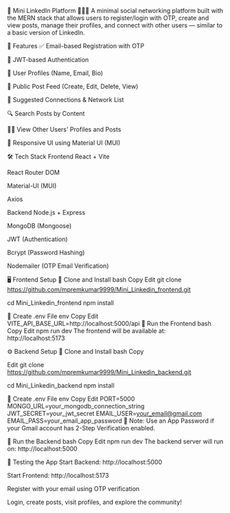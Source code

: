 🚀 Mini LinkedIn Platform 🧑‍💼🌐
A minimal social networking platform built with the MERN stack that allows users to register/login with OTP, create and view posts, manage their profiles, and connect with other users — similar to a basic version of LinkedIn.

📌 Features
✅ Email-based Registration with OTP

🔐 JWT-based Authentication

👤 User Profiles (Name, Email, Bio)

📝 Public Post Feed (Create, Edit, Delete, View)

🤝 Suggested Connections & Network List

🔍 Search Posts by Content

🧑‍💻 View Other Users' Profiles and Posts

📱 Responsive UI using Material UI (MUI)

🛠 Tech Stack
Frontend
React + Vite

React Router DOM

Material-UI (MUI)

Axios

Backend
Node.js + Express

MongoDB (Mongoose)

JWT (Authentication)

Bcrypt (Password Hashing)

Nodemailer (OTP Email Verification)

🖥️ Frontend Setup
🔁 Clone and Install
bash
Copy
Edit
git clone https://github.com/mpremkumar9999/Mini_Linkedin_frontend.git


cd Mini_Linkedin_frontend
npm install


🔧 Create .env File
env
Copy
Edit
VITE_API_BASE_URL=http://localhost:5000/api
🚀 Run the Frontend
bash
Copy
Edit
npm run dev
The frontend will be available at: http://localhost:5173

⚙️ Backend Setup
🔁 Clone and Install
bash
Copy

Edit
git clone https://github.com/mpremkumar9999/Mini_Linkedin_backend.git

cd Mini_Linkedin_backend
npm install


🔧 Create .env File
env
Copy
Edit
PORT=5000
MONGO_URL=your_mongodb_connection_string
JWT_SECRET=your_jwt_secret
EMAIL_USER=your_email@gmail.com
EMAIL_PASS=your_email_app_password
📧 Note: Use an App Password if your Gmail account has 2-Step Verification enabled.

🚀 Run the Backend
bash
Copy
Edit
npm run dev
The backend server will run on: http://localhost:5000

🧪 Testing the App
Start Backend: http://localhost:5000

Start Frontend: http://localhost:5173

Register with your email using OTP verification

Login, create posts, visit profiles, and explore the community!

